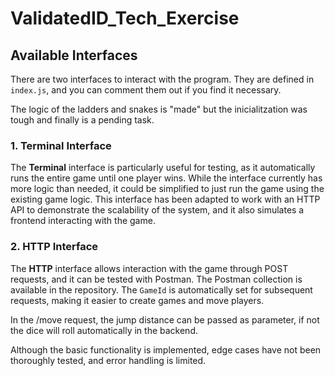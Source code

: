 # ValidatedID_Tech_Exercise

## Available Interfaces

There are two interfaces to interact with the program. They are defined in `index.js`, and you can comment them out if you find it necessary.

The logic of the ladders and snakes is "made" but the inicialitzation was tough and finally is a pending task.

### 1. Terminal Interface

The **Terminal** interface is particularly useful for testing, as it automatically runs the entire game until one player wins. While the interface currently has more logic than needed, it could be simplified to just run the game using the existing game logic. This interface has been adapted to work with an HTTP API to demonstrate the scalability of the system, and it also simulates a frontend interacting with the game.

### 2. HTTP Interface

The **HTTP** interface allows interaction with the game through POST requests, and it can be tested with Postman. The Postman collection is available in the repository. The `GameId` is automatically set for subsequent requests, making it easier to create games and move players.

In the /move request, the jump distance can be passed as parameter, if not the dice will roll automatically in the backend.

Although the basic functionality is implemented, edge cases have not been thoroughly tested, and error handling is limited.
